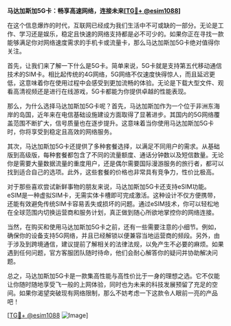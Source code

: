 **马达加斯加5G卡：畅享高速网络，连接未来[[TG💪+ @esim1088](https://t.me/s/esim1088)]**

在这个信息爆炸的时代，互联网已经成为我们生活中不可或缺的一部分。无论是工作、学习还是娱乐，稳定且快速的网络支持都是必不可少的。如果你正在寻找一款能够满足你对网络速度需求的手机卡或流量卡，那么马达加斯加5G卡绝对值得你关注。

首先，让我们来了解一下什么是5G卡。简单来说，5G卡就是支持第五代移动通信技术的SIM卡。相比起传统的4G网络，5G网络不仅速度快得惊人，而且延迟更低，这意味着你在使用过程中会感受到更加流畅的体验。无论是下载大型文件、观看高清视频还是进行在线游戏，5G卡都能为你提供卓越的性能表现。

那么，为什么选择马达加斯加5G卡呢？首先，马达加斯加作为一个位于非洲东海岸的岛国，近年来在电信基础设施建设方面取得了显著进步。其国内的5G网络覆盖范围不断扩大，信号质量也在逐步提升。这意味着当你使用马达加斯加5G卡时，你将享受到稳定且高效的网络服务。

其次，马达加斯加5G卡还提供了多种套餐选择，以满足不同用户的需求。从基础版到高级版，每种套餐都包含了不同的流量额度、通话分钟数以及短信数量。无论你是需要大量数据流量的重度用户，还是偶尔需要国际漫游服务的旅行者，都可以找到适合自己的选项。此外，这些套餐的价格也非常具有竞争力，性价比极高。

对于那些喜欢尝试新鲜事物的朋友来说，马达加斯加5G卡还支持eSIM功能。eSIM是一种虚拟SIM卡，无需实体卡槽即可完成激活。这种设计不仅方便携带，还能有效避免传统SIM卡容易丢失或损坏的问题。通过eSIM技术，你可以轻松地在全球范围内切换运营商和服务计划，真正做到随心所欲地掌控你的网络连接。

当然，在购买和使用马达加斯加5G卡之前，还有一些需要注意的小细节。例如，确保你的设备支持5G网络，并且已经解锁以便兼容当地运营商的频段。另外，由于涉及到跨境通信，建议提前了解相关的法律法规，以免产生不必要的麻烦。如果遇到任何问题，官方客服团队随时待命，他们会耐心解答你的疑问并协助解决问题。

总之，马达加斯加5G卡是一款集高性能与高性价比于一身的理想之选。它不仅能让你随时随地享受飞一般的上网体验，同时也为未来的科技发展预留了充足的空间。如果你渴望突破现有网络限制，那么不妨考虑一下这款令人眼前一亮的产品吧！

[[TG💪+ @esim1088](https://t.me/s/esim1088) ![Image](https://i.postimg.cc/4NQfJmqS/Snipaste-2025-05-13-00-14-12.png)]